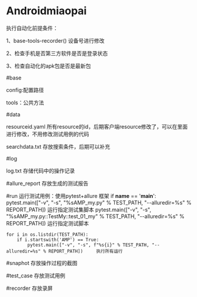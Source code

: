 # Androidmiaopai


执行自动化前提条件：

1、base-tools-recorder()  设备号进行修改

2、检查手机是否第三方软件是否是登录状态

3、检查自动化的apk包是否是最新包




#base

config:配置路径

tools：公共方法

#data

resourceid.yaml     所有resource的id，后期客户端resource修改了，可以在里面进行修改，不用修改测试用例的代码

searchdata.txt   存放搜索条件，后期可以补充


#log

log.txt   存储代码中的操作记录


#allure_report    存放生成的测试报告

#run    运行测试用例：使用pytest+allure 框架
if __name__ == '__main__':
    pytest.main(["-v", "-s", "%sAMP_my.py" % TEST_PATH, "--alluredir=%s" % REPORT_PATH])    运行指定测试集脚本
    pytest.main(["-v", "-s", "%sAMP_my.py::TestMy::test_01_my" % TEST_PATH, "--alluredir=%s" % REPORT_PATH])    运行指定测试脚本
    
    
    for i in os.listdir(TEST_PATH):
        if i.startswith('AMP') == True:
            pytest.main(["-v", "-s", f"%s{i}" % TEST_PATH, "--alluredir=%s" % REPORT_PATH])     执行所有运行    
    
#snaphot   存放操作过程的截图

#test_case  存放测试用例

#recorder  存放录屏
